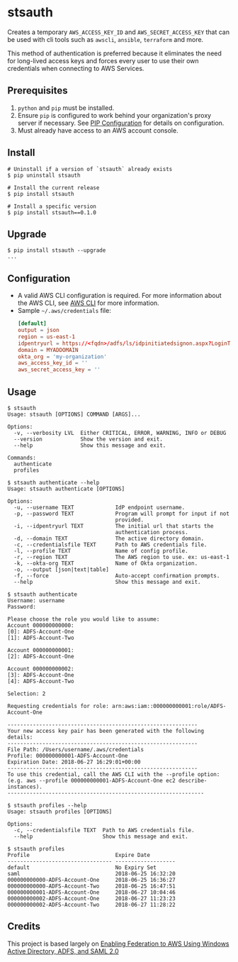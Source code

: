 # stsauth

Creates a temporary `AWS_ACCESS_KEY_ID` and `AWS_SECRET_ACCESS_KEY` that can be used with cli tools such as `awscli`, `ansible`, `terraform` and more.

This method of authentication is preferred because it eliminates the need for long-lived access keys and forces every user to use their own credentials when connecting to AWS Services.

## Prerequisites

1. `python` and `pip` must be installed.
1. Ensure `pip` is configured to work behind your organization's proxy server if necessary. See [PIP Configuration](https://pip.pypa.io/en/stable/user_guide/#configuration) for details on configuration.
1. Must already have access to an AWS account console.

## Install

```shell
# Uninstall if a version of `stsauth` already exists
$ pip uninstall stsauth

# Install the current release
$ pip install stsauth

# Install a specific version
$ pip install stsauth==0.1.0
```

## Upgrade

```shell
$ pip install stsauth --upgrade
...
```

## Configuration

- A valid AWS CLI configuration is required. For more information about the AWS CLI, see [AWS CLI](https://docs.aws.amazon.com/cli/latest/userguide/cli-chap-welcome.html) for more information.
- Sample `~/.aws/credentials` file:
    ```conf
    [default]
    output = json
    region = us-east-1
    idpentryurl = https://<fqdn>/adfs/ls/idpinitiatedsignon.aspx?LoginToRP=urn:amazon:webservices
    domain = MYADDOMAIN
    okta_org = 'my-organization'
    aws_access_key_id = ''
    aws_secret_access_key = ''
    ```

## Usage

```shell
$ stsauth
Usage: stsauth [OPTIONS] COMMAND [ARGS]...

Options:
  -v, --verbosity LVL  Either CRITICAL, ERROR, WARNING, INFO or DEBUG
  --version            Show the version and exit.
  --help               Show this message and exit.

Commands:
  authenticate
  profiles

$ stsauth authenticate --help
Usage: stsauth authenticate [OPTIONS]

Options:
  -u, --username TEXT             IdP endpoint username.
  -p, --password TEXT             Program will prompt for input if not
                                  provided.
  -i, --idpentryurl TEXT          The initial url that starts the
                                  authentication process.
  -d, --domain TEXT               The active directory domain.
  -c, --credentialsfile TEXT      Path to AWS credentials file.
  -l, --profile TEXT              Name of config profile.
  -r, --region TEXT               The AWS region to use. ex: us-east-1
  -k, --okta-org TEXT             Name of Okta organization.
  -o, --output [json|text|table]
  -f, --force                     Auto-accept confirmation prompts.
  --help                          Show this message and exit.

$ stsauth authenticate
Username: username
Password:

Please choose the role you would like to assume:
Account 000000000000:
[0]: ADFS-Account-One
[1]: ADFS-Account-Two

Account 000000000001:
[2]: ADFS-Account-One

Account 000000000002:
[3]: ADFS-Account-One
[4]: ADFS-Account-Two

Selection: 2

Requesting credentials for role: arn:aws:iam::000000000001:role/ADFS-Account-One

------------------------------------------------------------
Your new access key pair has been generated with the following details:
------------------------------------------------------------
File Path: /Users/username/.aws/credentials
Profile: 000000000001-ADFS-Account-One
Expiration Date: 2018-06-27 16:29:01+00:00
------------------------------------------------------------
To use this credential, call the AWS CLI with the --profile option:
(e.g. aws --profile 000000000001-ADFS-Account-One ec2 describe-instances).
--------------------------------------------------------------

$ stsauth profiles --help
Usage: stsauth profiles [OPTIONS]

Options:
  -c, --credentialsfile TEXT  Path to AWS credentials file.
  --help                      Show this message and exit.

$ stsauth profiles
Profile                           Expire Date
--------------------------------- -------------------
default                           No Expiry Set
saml                              2018-06-25 16:32:20
000000000000-ADFS-Account-One     2018-06-25 16:36:27
000000000000-ADFS-Account-Two     2018-06-25 16:47:51
000000000001-ADFS-Account-One     2018-06-27 10:04:46
000000000002-ADFS-Account-One     2018-06-27 11:23:23
000000000002-ADFS-Account-Two     2018-06-27 11:28:22
```

## Credits

This project is based largely on [Enabling Federation to AWS Using Windows Active Directory, ADFS, and SAML 2.0](https://aws.amazon.com/blogs/security/enabling-federation-to-aws-using-windows-active-directory-adfs-and-saml-2-0/)